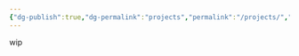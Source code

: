 ```yaml
---
{"dg-publish":true,"dg-permalink":"projects","permalink":"/projects/","title":"Project Showcase","hide":true,"dgShowFileTree":"false","dgShowToc":"false","created":"2025-04-24T22:32:44.563+02:00","updated":"2025-04-25T00:15:34.722+02:00"}
---
```


wip

